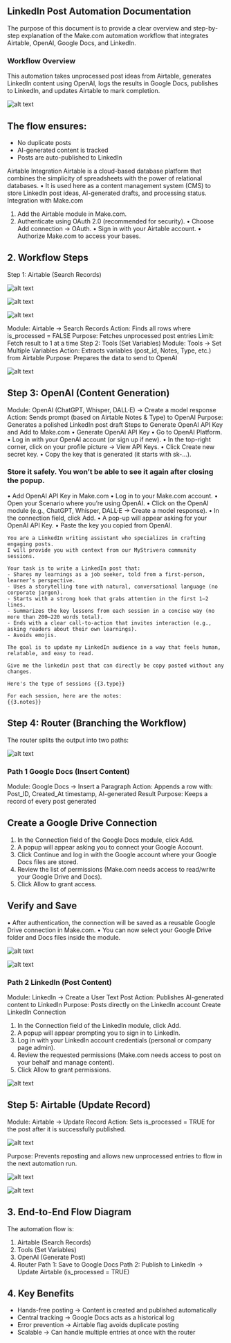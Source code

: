 ## LinkedIn Post Automation Documentation
The purpose of this document is to provide a clear overview and step-by-step explanation of the Make.com automation workflow that integrates Airtable, OpenAI, Google Docs, and LinkedIn.
### Workflow Overview
This automation takes unprocessed post ideas from Airtable, generates LinkedIn content using OpenAI, logs the results in Google Docs, publishes to LinkedIn, and updates Airtable to mark completion.

 ![alt text](project-images/image.png)

## The flow ensures:
- No duplicate posts
- AI-generated content is tracked
- Posts are auto-published to LinkedIn

Airtable Integration
Airtable is a cloud-based database platform that combines the simplicity of spreadsheets with the power of relational databases.
•	It is used here as a content management system (CMS) to store LinkedIn post ideas, AI-generated drafts, and processing status.
Integration with Make.com
1.	Add the Airtable module in Make.com.
2.	Authenticate using OAuth 2.0 (recommended for security).
•	Choose Add connection → OAuth.
•	Sign in with your Airtable account.
•	Authorize Make.com to access your bases.



## 2. Workflow Steps
Step 1: Airtable (Search Records)

![alt text](project-images/image.png)

 ![alt text](project-images/image-2.png)
 
 ![alt text](project-images/image-3.png)

Module: Airtable → Search Records
Action: Finds all rows where is_processed = FALSE
Purpose: Fetches unprocessed post entries
Limit: Fetch result to 1 at a time
Step 2: Tools (Set Variables)
Module: Tools → Set Multiple Variables
Action: Extracts variables (post_id, Notes, Type, etc.) from Airtable
Purpose: Prepares the data to send to OpenAI
 
![alt text](project-images/image-4.png)


## Step 3: OpenAI (Content Generation)
Module: OpenAI (ChatGPT, Whisper, DALL·E) → Create a model response
Action: Sends prompt (based on Airtable Notes & Type) to OpenAI
Purpose: Generates a polished LinkedIn post draft
Steps to Generate OpenAI API Key and Add to Make.com
•	Generate OpenAI API Key
•	Go to OpenAI Platform.
•	Log in with your OpenAI account (or sign up if new).
•	In the top-right corner, click on your profile picture → View API Keys.
•	Click Create new secret key.
•	Copy the key that is generated (it starts with sk-...).


### Store it safely. You won’t be able to see it again after closing the popup.
•	Add OpenAI API Key in Make.com
•	Log in to your Make.com account.
•	Open your Scenario where you’re using OpenAI.
•	Click on the OpenAI module (e.g., ChatGPT, Whisper, DALL·E → Create a model response).
•	In the connection field, click Add.
•	A pop-up will appear asking for your OpenAI API Key.
•	Paste the key you copied from OpenAI.
 
```text
You are a LinkedIn writing assistant who specializes in crafting engaging posts.  
I will provide you with context from our MyStrivera community sessions.  

Your task is to write a LinkedIn post that:  
- Shares my learnings as a job seeker, told from a first-person, learner’s perspective.  
- Uses a storytelling tone with natural, conversational language (no corporate jargon).  
- Starts with a strong hook that grabs attention in the first 1–2 lines.  
- Summarizes the key lessons from each session in a concise way (no more than 200–220 words total).  
- Ends with a clear call-to-action that invites interaction (e.g., asking readers about their own learnings).  
- Avoids emojis.  

The goal is to update my LinkedIn audience in a way that feels human, relatable, and easy to read.  

Give me the linkedin post that can directly be copy pasted without any changes. 

Here's the type of sessions {{3.type}}

For each session, here are the notes: 
{{3.notes}}

```

## Step 4: Router (Branching the Workflow)
The router splits the output into two paths:

 ![alt text](project-images/image-6.png)

### Path 1 Google Docs (Insert Content)
Module: Google Docs → Insert a Paragraph
Action: Appends a row with: Post_ID, Created_At timestamp, AI-generated Result
Purpose: Keeps a record of every post generated
## Create a Google Drive Connection
1.	In the Connection field of the Google Docs module, click Add.
2.	A popup will appear asking you to connect your Google Account.
3.	Click Continue and log in with the Google account where your Google Docs files are stored.
4.	Review the list of permissions (Make.com needs access to read/write your Google Drive and Docs).
5.	Click Allow to grant access.

## Verify and Save
•	After authentication, the connection will be saved as a reusable Google Drive connection in Make.com.
•	You can now select your Google Drive folder and Docs files inside the module.
 
 ![alt text](project-images/image-7.png)

 ![alt text](project-images/image-8.png)

### Path 2 LinkedIn (Post Content)
Module: LinkedIn → Create a User Text Post
Action: Publishes AI-generated content to LinkedIn
Purpose: Posts directly on the LinkedIn account
Create LinkedIn Connection
1.	In the Connection field of the LinkedIn module, click Add.
2.	A popup will appear prompting you to sign in to LinkedIn.
3.	Log in with your LinkedIn account credentials (personal or company page admin).
4.	Review the requested permissions (Make.com needs access to post on your behalf and manage content).
5.	Click Allow to grant permissions.

![alt text](project-images/image-9.png)
 
## Step 5: Airtable (Update Record)
Module: Airtable → Update Record
Action: Sets is_processed = TRUE for the post after it is successfully published.

![alt text](project-images/image-10.png)

Purpose: Prevents reposting and allows new unprocessed entries to flow in the next automation run.

![alt text](project-images/image-11.png)

![alt text](project-images/image-12.png)

## 3. End-to-End Flow Diagram
The automation flow is:
 
1. Airtable (Search Records) 
2. Tools (Set Variables)
3. OpenAI (Generate Post) 
4. Router
   Path 1: Save to Google Docs
   Path 2: Publish to LinkedIn → Update Airtable (is_processed = TRUE)

## 4. Key Benefits
- Hands-free posting → Content is created and published automatically
- Central tracking → Google Docs acts as a historical log
- Error prevention → Airtable flag avoids duplicate posting
- Scalable → Can handle multiple entries at once with the router

